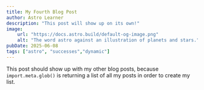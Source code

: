 ```yaml
---
title: My Fourth Blog Post
author: Astro Learner
description: "This post will show up on its own!"
image:
    url: "https://docs.astro.build/default-og-image.png"
    alt: "The word astro against an illustration of planets and stars."
pubDate: 2025-06-08
tags: ["astro", "successes","dynamic"]
---
```

This post should show up with my other blog posts, because `import.meta.glob()` is returning a list of all my posts in order to create my list.